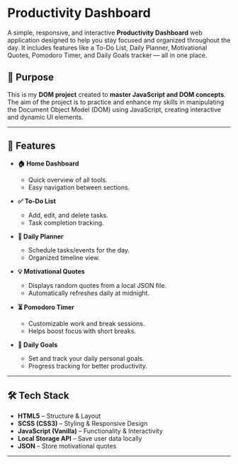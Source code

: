# Productivity Dashboard

A simple, responsive, and interactive **Productivity Dashboard** web application designed to help you stay focused and organized throughout the day. It includes features like a To-Do List, Daily Planner, Motivational Quotes, Pomodoro Timer, and Daily Goals tracker — all in one place.

## 📌 Purpose

This is my **DOM project** created to **master JavaScript and DOM concepts**.  
The aim of the project is to practice and enhance my skills in manipulating the Document Object Model (DOM) using JavaScript, creating interactive and dynamic UI elements.

---

## 📌 Features

- **🏠 Home Dashboard**

  - Quick overview of all tools.
  - Easy navigation between sections.

- **✅ To-Do List**

  - Add, edit, and delete tasks.
  - Task completion tracking.

- **📅 Daily Planner**

  - Schedule tasks/events for the day.
  - Organized timeline view.

- **💡 Motivational Quotes**

  - Displays random quotes from a local JSON file.
  - Automatically refreshes daily at midnight.

- **⏳ Pomodoro Timer**

  - Customizable work and break sessions.
  - Helps boost focus with short breaks.

- **🎯 Daily Goals**
  - Set and track your daily personal goals.
  - Progress tracking for better productivity.

---

## 🛠️ Tech Stack

- **HTML5** – Structure & Layout
- **SCSS (CSS3)** – Styling & Responsive Design
- **JavaScript (Vanilla)** – Functionality & Interactivity
- **Local Storage API** – Save user data locally
- **JSON** – Store motivational quotes

---
